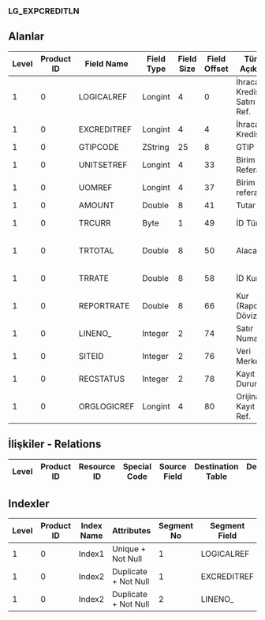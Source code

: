 ### LG_EXPCREDITLN

## Alanlar

**Level**|**Product ID**|**Field Name**|**Field Type**|**Field Size**|**Field Offset**|**Türkçe Açıklama**|**Expression**
-----|-----|-----|-----|-----|-----|-----|-----
1|0|LOGICALREF|Longint|4|0|İhracat Kredisi Satırı Log. Ref.|Export Credit Line Logical Reference
1|0|EXCREDITREF|Longint|4|4|İhracat Kredisi Ref.|EXPCREDITCRD Reference
1|0|GTIPCODE|ZString|25|8|GTIP Kodu|GTIP Code
1|0|UNITSETREF|Longint|4|33|Birim Seti Referansı|Unit Sets Reference
1|0|UOMREF|Longint|4|37|Birim referansı|Units Reference
1|0|AMOUNT|Double|8|41|Tutar|Amount
1|0|TRCURR|Byte|1|49|İD Türü|Transaction Currendy Type
1|0|TRTOTAL|Double|8|50|Alacak (İD)|Credit Amount (Transaction Currency)
1|0|TRRATE|Double|8|58|İD Kuru|Transaction Currendy Rate
1|0|REPORTRATE|Double|8|66|Kur (Raporlama Dövizi)|Currency Rate (Reporting Currency)
1|0|LINENO_|Integer|2|74|Satır Numarası|Line Number
1|0|SITEID|Integer|2|76|Veri Merkezi|Data Processing Site
1|0|RECSTATUS|Integer|2|78|Kayıt Durumu|Record Status
1|0|ORGLOGICREF|Longint|4|80|Orijinal Kayıt Log. Ref.|Original Record Logical Reference

## İlişkiler - Relations

**Level**|**Product ID**|**Resource ID**|**Special Code**|**Source Field**|**Destination Table**|**Destination Field**|**Relation Type**|**Extra Condition**
-----|-----|-----|-----|-----|-----|-----|-----|-----

## Indexler

**Level**|**Product ID**|**Index Name**|**Attributes**|**Segment No**|**Segment Field**|**Sense**
-----|-----|-----|-----|-----|-----|-----
1|0|Index1|Unique + Not Null|1|LOGICALREF|Ascending
1|0|Index2|Duplicate + Not Null|1|EXCREDITREF|Ascending
1|0|Index2|Duplicate + Not Null|2|LINENO_|Ascending
